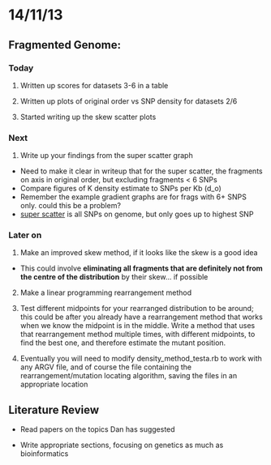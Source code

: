 14/11/13
========================================================

Fragmented Genome:
---------

### Today

1. Written up scores for datasets 3-6 in a table

2. Written up plots of original order vs SNP density for datasets 2/6

3. Started writing up the skew scatter plots

### Next

1. Write up your findings from the super scatter graph
 - Need to make it clear in writeup that for the super scatter, the fragments on axis in original order, but excluding fragments < 6 SNPs
 - Compare figures of K density estimate to SNPs per Kb (d_o)
 - Remember the example gradient graphs are for frags with 6+ SNPS only. could this be a problem?
 - [super scatter](https://github.com/edwardchalstrey1/fragmented_genome_with_snps/blob/master/arabidopsis_datasets/dataset6/figures/genome_kdens_snps.png) is all SNPs on genome, but only goes up to highest SNP

### Later on

1. Make an improved skew method, if it looks like the skew is a good idea
 - This could involve **eliminating all fragments that are definitely not from the centre of the distribution** by their skew... if possible

2. Make a linear programming rearrangement method

3. Test different midpoints for your rearranged distribution to be around; this could be after you already have a rearrangement method that works when we know the midpoint is in the middle. Write a method that uses that rearrangement method multiple times, with different midpoints, to find the best one, and therefore estimate the mutant position.

4. Eventually you will need to modify density_method_testa.rb to work with any ARGV file, and of course the file containing the rearrangement/mutation locating algorithm, saving the files in an appropriate location

Literature Review
-------

- Read papers on the topics Dan has suggested

- Write appropriate sections, focusing on genetics as much as bioinformatics
